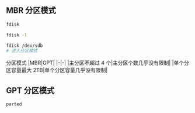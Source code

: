 ## MBR 分区模式

```bash
fdisk

fdisk -l

fdisk /dev/sdb
# 进入分区模式
```

分区模式
|MBR|GPT|
|-|-|
|主分区不超过 4 个|主分区个数几乎没有限制|
|单个分区容量最大 2TB|单个分区容量几乎没有限制|

## GPT 分区模式

```bash
parted
```
